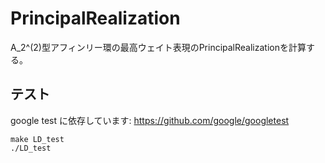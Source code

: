 # PrincipalRealization
A_2^(2)型アフィンリー環の最高ウェイト表現のPrincipalRealizationを計算する。

## テスト
google test に依存しています: https://github.com/google/googletest
```
make LD_test
./LD_test
```
